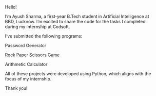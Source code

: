 Hello!

I’m Ayush Sharma, a first-year B.Tech student in Artificial Intelligence at BBD, Lucknow. I’m excited to share the code for the tasks I completed during my internship at Codsoft.

I’ve submitted the following programs:

Password Generator

Rock Paper Scissors Game

Arithmetic Calculator

All of these projects were developed using Python, which aligns with the focus of my internship.

Thank you!
